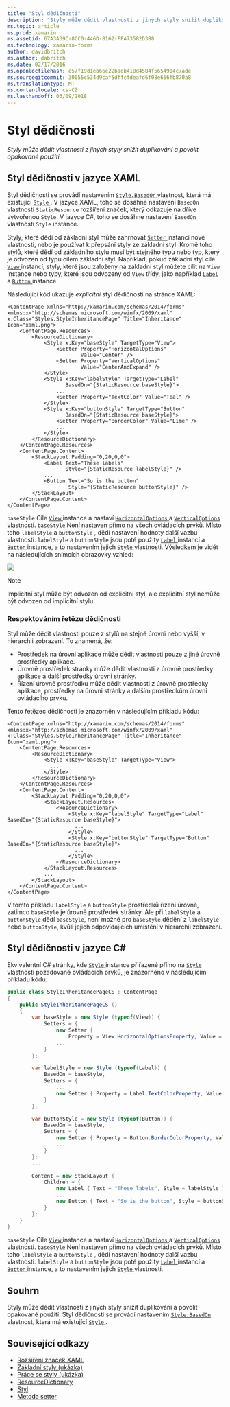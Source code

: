 ```yaml
---
title: "Styl dědičnosti"
description: "Styly může dědit vlastnosti z jiných styly snížit duplikování a povolit opakované použití."
ms.topic: article
ms.prod: xamarin
ms.assetid: 67A3A39C-8CC0-446D-8162-FFA73582D3B8
ms.technology: xamarin-forms
author: davidbritch
ms.author: dabritch
ms.date: 02/17/2016
ms.openlocfilehash: e57f19d1eb66e22badb418d4584f5654904c7ade
ms.sourcegitcommit: 30055c534d9caf5dffcfdeafd6f08e666fb870a8
ms.translationtype: MT
ms.contentlocale: cs-CZ
ms.lasthandoff: 03/09/2018
---
```

# <a name="style-inheritance"></a>Styl dědičnosti

_Styly může dědit vlastnosti z jiných styly snížit duplikování a povolit opakované použití._

## <a name="style-inheritance-in-xaml"></a>Styl dědičnosti v jazyce XAML

Styl dědičnosti se provádí nastavením [ `Style.BasedOn` ](https://developer.xamarin.com/api/property/Xamarin.Forms.Style.BasedOn/) vlastnost, která má existující [ `Style` ](https://developer.xamarin.com/api/type/Xamarin.Forms.Style/). V jazyce XAML, toho se dosáhne nastavení `BasedOn` vlastnosti `StaticResource` rozšíření značek, který odkazuje na dříve vytvořenou `Style`. V jazyce C#, toho se dosáhne nastavení `BasedOn` vlastnosti `Style` instance.

Styly, které dědí od základní styl může zahrnovat [ `Setter` ](https://developer.xamarin.com/api/type/Xamarin.Forms.Setter/) instancí nové vlastnosti, nebo je používat k přepsání styly ze základní styl. Kromě toho stylů, které dědí od základního stylu musí být stejného typu nebo typ, který je odvozen od typu cílem základní styl. Například, pokud základní styl cíle [ `View` ](https://developer.xamarin.com/api/type/Xamarin.Forms.View/) instancí, styly, které jsou založeny na základní styl můžete cílit na `View` instance nebo typy, které jsou odvozeny od `View` třídy, jako například [ `Label` ](https://developer.xamarin.com/api/type/Xamarin.Forms.Label/) a [ `Button` ](https://developer.xamarin.com/api/type/Xamarin.Forms.Button/) instance.

Následující kód ukazuje *explicitní* styl dědičnosti na stránce XAML:

```xaml
<ContentPage xmlns="http://xamarin.com/schemas/2014/forms" xmlns:x="http://schemas.microsoft.com/winfx/2009/xaml" x:Class="Styles.StyleInheritancePage" Title="Inheritance" Icon="xaml.png">
    <ContentPage.Resources>
        <ResourceDictionary>
            <Style x:Key="baseStyle" TargetType="View">
                <Setter Property="HorizontalOptions"
                        Value="Center" />
                <Setter Property="VerticalOptions"
                        Value="CenterAndExpand" />
            </Style>
            <Style x:Key="labelStyle" TargetType="Label"
                   BasedOn="{StaticResource baseStyle}">
                ...
                <Setter Property="TextColor" Value="Teal" />
            </Style>
            <Style x:Key="buttonStyle" TargetType="Button"
                   BasedOn="{StaticResource baseStyle}">
                <Setter Property="BorderColor" Value="Lime" />
                ...
            </Style>
        </ResourceDictionary>
    </ContentPage.Resources>
    <ContentPage.Content>
        <StackLayout Padding="0,20,0,0">
            <Label Text="These labels"
                   Style="{StaticResource labelStyle}" />
            ...
            <Button Text="So is the button"
                    Style="{StaticResource buttonStyle}" />
        </StackLayout>
    </ContentPage.Content>
</ContentPage>
```

`baseStyle` Cíle [ `View` ](https://developer.xamarin.com/api/type/Xamarin.Forms.View/) instance a nastaví [ `HorizontalOptions` ](https://developer.xamarin.com/api/property/Xamarin.Forms.View.HorizontalOptions/) a [ `VerticalOptions` ](https://developer.xamarin.com/api/property/Xamarin.Forms.View.VerticalOptions/) vlastnosti. `baseStyle` Není nastaven přímo na všech ovládacích prvků. Místo toho `labelStyle` a `buttonStyle` , dědí nastavení hodnoty další vazbu vlastnosti. `labelStyle` a `buttonStyle` jsou poté použity [ `Label` ](https://developer.xamarin.com/api/type/Xamarin.Forms.Label/) instancí a [ `Button` ](https://developer.xamarin.com/api/type/Xamarin.Forms.Button/) instance, a to nastavením jejich [ `Style` ](https://developer.xamarin.com/api/property/Xamarin.Forms.VisualElement.Style/) vlastnosti. Výsledkem je vidět na následujících snímcích obrazovky vzhled:

[![](inheritance-images/style-inheritance.png)](inheritance-images/style-inheritance-large.png#lightbox)

> [!NOTE]
> Implicitní styl může být odvozen od explicitní styl, ale explicitní styl nemůže být odvozen od implicitní stylu.

### <a name="respecting-the-inheritance-chain"></a>Respektováním řetězu dědičnosti

Styl může dědit vlastnosti pouze z stylů na stejné úrovni nebo vyšší, v hierarchii zobrazení. To znamená, že:

- Prostředek na úrovni aplikace může dědit vlastnosti pouze z jiné úrovně prostředky aplikace.
- Úrovně prostředek stránky může dědit vlastnosti z úrovně prostředky aplikace a další prostředky úrovni stránky.
- Řízení úrovně prostředku může dědit vlastnosti z úrovně prostředky aplikace, prostředky na úrovni stránky a dalším prostředkům úrovni ovládacího prvku.

Tento řetězec dědičnosti je znázorněn v následujícím příkladu kódu:

```xaml
<ContentPage xmlns="http://xamarin.com/schemas/2014/forms" xmlns:x="http://schemas.microsoft.com/winfx/2009/xaml" x:Class="Styles.StyleInheritancePage" Title="Inheritance" Icon="xaml.png">
    <ContentPage.Resources>
        <ResourceDictionary>
            <Style x:Key="baseStyle" TargetType="View">
              ...
            </Style>
        </ResourceDictionary>
    </ContentPage.Resources>
    <ContentPage.Content>
        <StackLayout Padding="0,20,0,0">
            <StackLayout.Resources>
                <ResourceDictionary>
                    <Style x:Key="labelStyle" TargetType="Label" BasedOn="{StaticResource baseStyle}">
                      ...
                    </Style>
                    <Style x:Key="buttonStyle" TargetType="Button" BasedOn="{StaticResource baseStyle}">
                      ...
                    </Style>
                </ResourceDictionary>
            </StackLayout.Resources>
            ...
        </StackLayout>
    </ContentPage.Content>
</ContentPage>
```

V tomto příkladu `labelStyle` a `buttonStyle` prostředků řízení úrovně, zatímco `baseStyle` je úrovně prostředek stránky. Ale při `labelStyle` a `buttonStyle` dědí `baseStyle`, není možné pro `baseStyle` dědění z `labelStyle` nebo `buttonStyle`, kvůli jejich odpovídajících umístění v hierarchii zobrazení.

## <a name="style-inheritance-in-c35"></a>Styl dědičnosti v jazyce C&#35;

Ekvivalentní C# stránky, kde [ `Style` ](https://developer.xamarin.com/api/type/Xamarin.Forms.Style/) instance přiřazené přímo na [ `Style` ](https://developer.xamarin.com/api/property/Xamarin.Forms.VisualElement.Style/) vlastnosti požadované ovládacích prvků, je znázorněno v následujícím příkladu kódu:

```csharp
public class StyleInheritancePageCS : ContentPage
{
    public StyleInheritancePageCS ()
    {
        var baseStyle = new Style (typeof(View)) {
            Setters = {
                new Setter {
                    Property = View.HorizontalOptionsProperty, Value = LayoutOptions.Center },
                ...
            }
        };

        var labelStyle = new Style (typeof(Label)) {
            BasedOn = baseStyle,
            Setters = {
                ...
                new Setter { Property = Label.TextColorProperty, Value = Color.Teal }
            }
        };

        var buttonStyle = new Style (typeof(Button)) {
            BasedOn = baseStyle,
            Setters = {
                new Setter { Property = Button.BorderColorProperty, Value = Color.Lime },
                ...
            }
        };
        ...

        Content = new StackLayout {
            Children = {
                new Label { Text = "These labels", Style = labelStyle },
                ...
                new Button { Text = "So is the button", Style = buttonStyle }
            }
        };
    }
}
```

`baseStyle` Cíle [ `View` ](https://developer.xamarin.com/api/type/Xamarin.Forms.View/) instance a nastaví [ `HorizontalOptions` ](https://developer.xamarin.com/api/property/Xamarin.Forms.View.HorizontalOptions/) a [ `VerticalOptions` ](https://developer.xamarin.com/api/property/Xamarin.Forms.View.VerticalOptions/) vlastnosti. `baseStyle` Není nastaven přímo na všech ovládacích prvků. Místo toho `labelStyle` a `buttonStyle` , dědí nastavení hodnoty další vazbu vlastnosti. `labelStyle` a `buttonStyle` jsou poté použity [ `Label` ](https://developer.xamarin.com/api/type/Xamarin.Forms.Label/) instancí a [ `Button` ](https://developer.xamarin.com/api/type/Xamarin.Forms.Button/) instance, a to nastavením jejich [ `Style` ](https://developer.xamarin.com/api/property/Xamarin.Forms.VisualElement.Style/) vlastnosti.

## <a name="summary"></a>Souhrn

Styly může dědit vlastnosti z jiných styly snížit duplikování a povolit opakované použití. Styl dědičnosti se provádí nastavením [ `Style.BasedOn` ](https://developer.xamarin.com/api/property/Xamarin.Forms.Style.BasedOn/) vlastnost, která má existující [ `Style` ](https://developer.xamarin.com/api/type/Xamarin.Forms.Style/).


## <a name="related-links"></a>Související odkazy

- [Rozšíření značek XAML](~/xamarin-forms/xaml/xaml-basics/xaml-markup-extensions.md)
- [Základní styly (ukázka)](https://developer.xamarin.com/samples/xamarin-forms/UserInterface/Styles/BasicStyles/)
- [Práce se styly (ukázka)](https://developer.xamarin.com/samples/xamarin-forms/WorkingWithStyles/)
- [ResourceDictionary](https://developer.xamarin.com/api/type/Xamarin.Forms.ResourceDictionary/)
- [Styl](https://developer.xamarin.com/api/type/Xamarin.Forms.Style/)
- [Metoda setter](https://developer.xamarin.com/api/type/Xamarin.Forms.Setter/)
